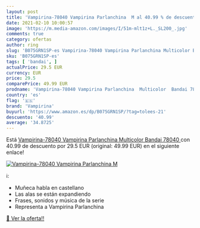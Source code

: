```yaml
---
layout: post
title: 'Vampirina-78040 Vampirina Parlanchina  M al 40.99 % de descuento'
date: 2021-02-10 10:00:57
image: 'https://m.media-amazon.com/images/I/51m-mlt1z+L._SL200_.jpg'
comments: true
category: ofertas
author: ring
slug: 'B075GRN1SP-es Vampirina-78040 Vampirina Parlanchina Multicolor Bandai 78040'
sku: 'B075GRN1SP-es'
tags: [ 'bandai', ]
actualPrice: 29.5 EUR
currency: EUR
price: 29.5
comparePrice: 49.99 EUR
prodname: 'Vampirina-78040 Vampirina Parlanchina  Multicolor  Bandai 78040 '
country: 'es'
flag: '🇪🇸'
brand: 'Vampirina'
buyurl: 'https://www.amazon.es/dp/B075GRN1SP/?tag=tolees-21'
descuento: '40.99'
average: '34.8725'
---
```


Está [Vampirina-78040 Vampirina Parlanchina  Multicolor  Bandai 78040 ](https://www.amazon.es/dp/B075GRN1SP/?tag=tolees-21) con 40.99 de descuento por 29.5 EUR (original: 49.99 EUR) en el siguiente enlace!

[![Vampirina-78040 Vampirina Parlanchina  M](https://m.media-amazon.com/images/I/51m-mlt1z+L._SL200_.jpg)](https://www.amazon.es/dp/B075GRN1SP/?tag=tolees-21)

ℹ️:

- Muñeca habla en castellano
- Las alas se están expandiendo
- Frases, sonidos y música de la serie
- Representa a Vampirina Parlanchina

[🛒 Ver la oferta!!](https://www.amazon.es/dp/B075GRN1SP/?tag=tolees-21)

